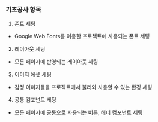 ### 기초공사 항목

1. 폰트 세팅

- Google Web Fonts를 이용한 프로젝트에 사용되는 폰트 세팅

2. 레이아웃 세팅

- 모든 페이지에 반영되는 레이아웃 세팅

3. 이미지 에셋 세팅

- 감정 이미지들을 프로젝트에서 불러와 사용할 수 있는 환경 세팅

4. 공통 컴포넌트 세팅

- 모든 페이지에 공통으로 사용되는 버튼, 헤더 컴포넌트 세팅
